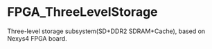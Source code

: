 # FPGA_ThreeLevelStorage
Three-level storage subsystem(SD+DDR2 SDRAM+Cache), based on Nexys4 FPGA board.
